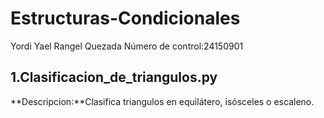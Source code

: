 # Estructuras-Condicionales
Yordi Yael Rangel Quezada
Número de control:24150901
## 1.Clasificacion_de_triangulos.py
**Descripcion:**Clasifica triangulos en equilátero, isósceles o escaleno.
